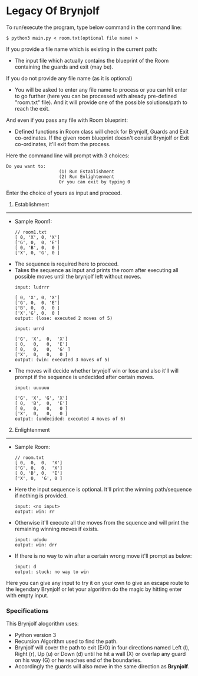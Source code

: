 # Legacy Of Brynjolf


To run/execute the program, type below command in the command line:
```
$ python3 main.py < room.txt(optional file name) >
```
If you provide a file name which is existing in the current path:
- The input file which actually contains the blueprint of the Room containing the guards and exit (may be).

If you do not provide any file name (as it is optional)
- You will be asked to enter any file name to process or you can hit enter to go further (here you can be processed with already pre-defined "room.txt" file). And it will provide one of the possible solutions/path to reach the exit.

And even if you pass any file with Room blueprint:
- Defined functions in Room class will check for Brynjolf, Guards and Exit co-ordinates. If the given room blueprint doesn't consist Brynjolf or Exit co-ordinates, it'll exit from the process.

Here the command line will prompt with 3 choices:

```
Do you want to:
                    (1) Run Establishment
                    (2) Run Enlightenment
                    Or you can exit by typing 0

```

Enter the choice of yours as input and proceed.

1. Establishment
----------------
 - Sample Room1:
    ```
    // room1.txt
    [ 0, 'X', 0, 'X']
    ['G', 0,  0, 'E']
    [ 0, 'B', 0,  0 ]
    ['X', 0, 'G', 0 ]
    ```
 - The sequence is required here to proceed.
 - Takes the sequence as input and prints the room after executing all possible moves until the brynjolf left without moves.
    ```
    input: ludrrr

    [ 0, 'X', 0, 'X']
    ['G', 0,  0, 'E']
    ['B', 0,  0,  0 ]
    ['X','G', 0,  0 ]
    output: (lose: executed 2 moves of 5)

    input: urrd

    ['G', 'X',  0,  'X']
    [ 0,   0,   0,  'E']
    [ 0,   0,   0,  'G' ]
    ['X',  0,   0,   0 ]
    output: (win: executed 3 moves of 5)
    ```
 - The moves will decide whether brynjolf win or lose and also it'll will prompt if the sequence is undecided after certain moves.
    ```
    input: uuuuuu

    ['G', 'X', 'G', 'X']
    [ 0,  'B',  0,  'E']
    [ 0,   0,   0,   0 ]
    ['X',  0,   0,   0 ]
    output: (undecided: executed 4 moves of 6)
    ```

2. Enlightenment
----------------
 - Sample Room:
    ```
    // room.txt
    [ 0,  0,  0,  'X']
    ['G', 0,  0,  'X']
    [ 0, 'B', 0,  'E']
    ['X', 0,  'G', 0 ]
    ```
 - Here the input sequence is optional. It'll print the winning path/sequence if nothing is provided.
    ```
    input: <no input>
    output: win: rr
    ```
 - Otherwise it'll execute all the moves from the squence and will print the remaining winning moves if exists.
    ```
    input: ududu
    output: win: drr
    ```
 - If there is no way to win after a certain wrong move it'll prompt as below:
    ```
    input: d
    output: stuck: no way to win
    ```


Here you can give any input to try it on your own to give an escape route to the legendary Brynjolf or let your algorithm do the magic by hitting enter with empty input.


### Specifications
This Brynjolf alogorithm uses:
- Python version 3
- Recursion Algorithm used to find the path.
- Brynjolf will cover the path to exit (E/O) in four directions named Left (l), Right (r), Up (u) or Down (d) until he hit a wall (X) or overlap any guard on his way (G) or he reaches end of the boundaries.
- Accordingly the guards will also move in the same direction as **Brynjolf**.